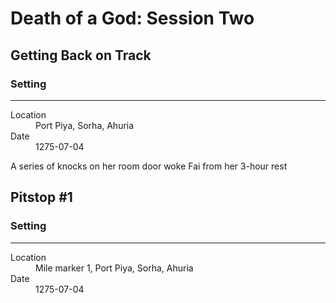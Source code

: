 # Death of a God: Session Two

## Getting Back on Track
<div class="event-infobar"'>
<h3>Setting</h3>
<hr>
<dl>
  <dt>Location</dt>
  <dd>Port Piya, Sorha, Ahuria</dd>
  <dt>Date</dt>
  <dd>1275-07-04</dd>
</dl>
</div>

A series of knocks on her room door woke Fai from her 3-hour rest

## Pitstop #1
<div class="event-infobar"'>
<h3>Setting</h3>
<hr>
<dl>
  <dt>Location</dt>
  <dd>Mile marker 1, Port Piya, Sorha, Ahuria</dd>
  <dt>Date</dt>
  <dd>1275-07-04</dd>
</dl>
</div>